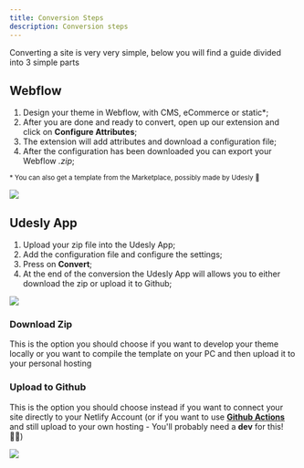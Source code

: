 ```yaml
---
title: Conversion Steps
description: Conversion steps
---
```


Converting a site is very very simple, below you will find a guide divided into 3 simple parts

## Webflow

1.  Design your theme in Webflow, with CMS, eCommerce or static*; 
2.  After you are done and ready to convert, open up our extension and click on **Configure Attributes**;
3.  The extension will add attributes and download a configuration file;
4.  After the configuration has been downloaded you can export your Webflow *.zip*;

<small>* You can also get a template from the Marketplace, possibly made by Udesly 🥰</small>

![](/images/wf-to-jamstack-attributes.png)

## Udesly App

1. Upload your zip file into the Udesly App;
2. Add the configuration file and configure the settings;
3. Press on **Convert**;
4. At the end of the conversion the Udesly App will allows you to either download the zip or upload it to Github;

![](/images/netlify-convert.png)


### Download Zip

This is the option you should choose if you want to develop your theme locally or you want to compile the template on your PC and then upload it to your personal hosting

### Upload to Github

This is the option you should choose instead if you want to connect your site directly to your Netlify Account (or if you want to use [**Github Actions**](https://github.com/features/actions) and still upload to your own hosting - You'll probably need a **dev** for this! 🐱‍💻)

![](/images/netlify-converted.png)

